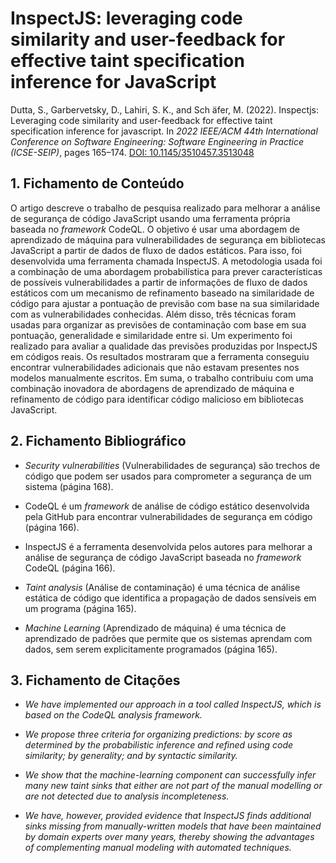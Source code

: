 # InspectJS: leveraging code similarity and user-feedback for effective taint specification inference for JavaScript

Dutta, S., Garbervetsky, D., Lahiri, S. K., and Sch ̈afer, M. (2022). Inspectjs: Leveraging code similarity and user-feedback for effective taint specification inference for javascript. In _2022 IEEE/ACM 44th International Conference on Software Engineering: Software Engineering in Practice (ICSE-SEIP)_, pages 165–174. [DOI: 10.1145/3510457.3513048](https://ieeexplore.ieee.org/document/9794015)

## 1. Fichamento de Conteúdo

O artigo descreve o trabalho de pesquisa realizado para melhorar a análise de segurança de código JavaScript usando uma ferramenta própria baseada no _framework_ CodeQL. O objetivo é usar uma abordagem de aprendizado de máquina para vulnerabilidades de segurança em bibliotecas JavaScript a partir de dados de fluxo de dados estáticos. Para isso, foi desenvolvida uma ferramenta chamada InspectJS. A metodologia usada foi a combinação de uma abordagem probabilística para prever características de possíveis vulnerabilidades a partir de informações de fluxo de dados estáticos com um mecanismo de refinamento baseado na similaridade de código para ajustar a pontuação de previsão com base na sua similaridade com as vulnerabilidades conhecidas. Além disso, três técnicas foram usadas para organizar as previsões de contaminação com base em sua pontuação, generalidade e similaridade entre si. Um experimento foi realizado para avaliar a qualidade das previsões produzidas por InspectJS em códigos reais. Os resultados mostraram que a ferramenta conseguiu encontrar vulnerabilidades adicionais que não estavam presentes nos modelos manualmente escritos. Em suma, o trabalho contribuiu com uma combinação inovadora de abordagens de aprendizado de máquina e refinamento de código para identificar código malicioso em bibliotecas JavaScript.

## 2. Fichamento Bibliográfico 

* _Security vulnerabilities_ (Vulnerabilidades de segurança) são trechos de código que podem ser usados para comprometer a segurança de um sistema (página 168).

* CodeQL é um _framework_ de análise de código estático desenvolvida pela GitHub para encontrar vulnerabilidades de segurança em código  (página 166).

* InspectJS é a ferramenta desenvolvida pelos autores para melhorar a análise de segurança de código JavaScript baseada no _framework_ CodeQL (página 166).

* _Taint analysis_ (Análise de contaminação) é uma técnica de análise estática de código que identifica a propagação de dados sensíveis em um programa (página 165).

* _Machine Learning_ (Aprendizado de máquina) é uma técnica de aprendizado de padrões que permite que os sistemas aprendam com dados, sem serem explicitamente programados (página 165).

## 3. Fichamento de Citações 

* _We have implemented our approach in a tool called InspectJS, which is based on the CodeQL analysis framework._

* _We propose three criteria for organizing predictions: by score as determined by the probabilistic inference and refined using code similarity; by generality; and by syntactic similarity._

* _We show that the machine-learning component can successfully infer many new taint sinks that either are not part of the manual modelling or are not detected due to analysis incompleteness._

* _We have, however, provided evidence that InspectJS finds additional sinks missing from manually-written models that have been maintained by domain experts over many years, thereby showing the advantages of complementing manual modeling with automated techniques._
